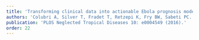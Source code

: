 ```yaml
---
title: 'Transforming clinical data into actionable Ebola prognosis models.'
authors: 'Colubri A, Silver T, Fradet T, Retzepi K, Fry BW, Sabeti PC.'
publication: 'PLOS Neglected Tropical Diseases 10: e0004549 (2016).'
order: 22
---
```

